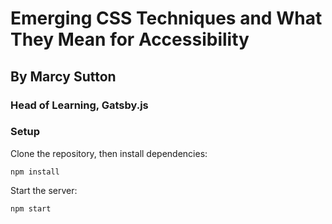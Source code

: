 # Emerging CSS Techniques and What They Mean for Accessibility

## By Marcy Sutton
### Head of Learning, Gatsby.js

### Setup

Clone the repository, then install dependencies:
```
npm install
```

Start the server:
```
npm start
```
